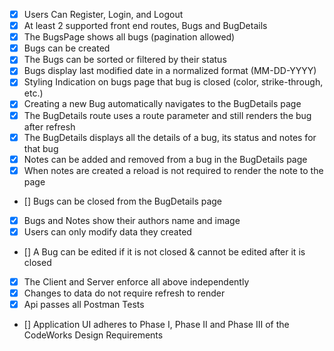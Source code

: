 * [X] Users Can Register, Login, and Logout
* [X] At least 2 supported front end routes, Bugs and BugDetails
* [X] The BugsPage shows all bugs (pagination allowed)
* [X] Bugs can be created
* [X] The Bugs can be sorted or filtered by their status
* [X] Bugs display last modified date in a normalized format (MM-DD-YYYY)
* [X] Styling Indication on bugs page that bug is closed (color, strike-through, etc.)
* [X] Creating a new Bug automatically navigates to the BugDetails page
* [X] The BugDetails route uses a route parameter and still renders the bug after refresh
* [X] The BugDetails displays all the details of a bug, its status and notes for that bug
* [X] Notes can be added and removed from a bug in the BugDetails page
* [X] When notes are created a reload is not required to render the note to the page
* [] Bugs can be closed from the BugDetails page
* [X] Bugs and Notes show their authors name and image
* [X] Users can only modify data they created
* [] A Bug can be edited if it is not closed & cannot be edited after it is closed
* [X] The Client and Server enforce all above independently
* [X] Changes to data do not require refresh to render
* [X] Api passes all Postman Tests
* [] Application UI adheres to Phase I, Phase II and Phase III of the CodeWorks Design Requirements